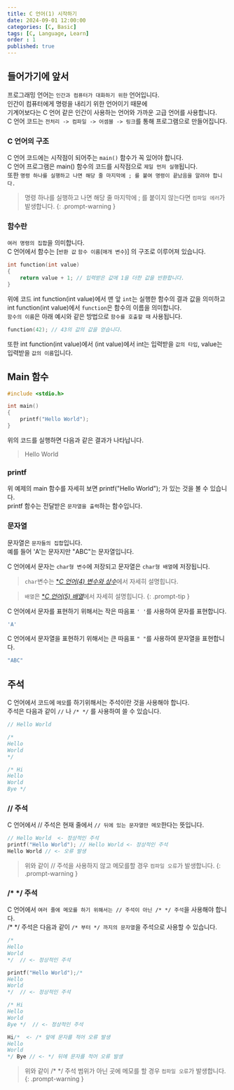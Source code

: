 ```yaml
---
title: C 언어(1) 시작하기
date: 2024-09-01 12:00:00
categories: [C, Basic]
tags: [C, Language, Learn]
order : 1
published: true
---
```


## 들어가기에 앞서

프로그래밍 언어는 `인간과 컴퓨터가 대화하기 위한` 언어입니다.  
인간이 컴퓨터에게 명령을 내리기 위한 언어이기 때문에  
기계어보다는 C 언어 같은 인간이 사용하는 언어와 가까운 고급 언어를 사용합니다.  
C 언어 코드는 `전처리 -> 컴파일 -> 어셈블 -> 링크`를 통해 프로그램으로 만들어집니다.  

### C 언어의 구조

C 언어 코드에는 시작점이 되어주는 `main()` 함수가 꼭 있어야 합니다.  
C 언어 프로그램은 main() 함수의 코드를 시작점으로 `제일 먼저 실행`됩니다.  
또한 `명령 하나를 실행하고 나면 해당 줄 마지막에 ; 를 붙여 명령이 끝났음을 알려야 합니다.`  

<!-- markdownlint-capture -->
<!-- markdownlint-disable -->
> 명령 하나를 실행하고 나면 해당 줄 마지막에 ; 를 붙이지 않는다면 `컴파일 에러`가 발생합니다.
{: .prompt-warning  }

<!-- markdownlint-restore -->

### 함수란

`여러 명령의 집합`을 의미합니다.  
C 언어에서 함수는 [`반환 값` `함수 이름`(`매개 변수`)] 의 구조로 이루어져 있습니다.  

```c
int function(int value)
{
    return value + 1; // 입력받은 값에 1을 더한 값을 반환합니다.
}
```

위에 코드 int function(int value)에서 맨 앞 `int`는 실행한 함수의 결과 값을 의미하고  
int function(int value)에서 `function`은 함수의 이름을 의미합니다.  
`함수의 이름`은 아래 예시와 같은 방법으로 `함수를 호출할 때` 사용됩니다.  

```c 
function(42); // 43의 값의 값을 얻습니다.
```

또한 int function(int value)에서 (int value)에서 
int는 입력받을 `값의 타입`,
value는 입력받을 `값의 이름`입니다.

## Main 함수

```c
#include <stdio.h>

int main()
{
    printf("Hello World");
}
```

위의 코드를 실행하면 다음과 같은 결과가 나타납니다.

> Hello World

### printf

위 예제의 main 함수를 자세히 보면 printf("Hello World"); 가 있는 것을 볼 수 있습니다.  
printf 함수는 전달받은 `문자열을 출력`하는 함수입니다.

### 문자열

문자열은 `문자들의 집합`입니다.  
예를 들어 'A'는 문자지만 "ABC"는 문자열입니다.

C 언어에서 문자는 `char형 변수`에 저장되고 문자열은 `char형 배열`에 저장됩니다.

<!-- markdownlint-capture -->
<!-- markdownlint-disable -->
> `char`변수는 [**C 언어(4) 변수와 상수*](https://bigsungg.github.io/posts/C-언어(4)-변수와-상수/#변수)에서 자세히 설명힙니다.  

> `배열`은 [**C 언어(5) 배열*](https://bigsungg.github.io/posts/C-언어(5)-배열/#배열)에서 자세히 설명힙니다.
{: .prompt-tip }
<!-- markdownlint-restore -->

C 언어에서 문자를 표현하기 위해서는 작은 따음표 `' '`를 사용하여 문자를 표현합니다.

```c
'A'
```

C 언어에서 문자열을 표현하기 위해서는 큰 따음표 `" "`를 사용하여 문자열을 표현합니다.

```c
"ABC"
```

## 주석

C 언어에서 코드에 `메모`를 하기위해서는 주석이란 것을 사용해야 합니다.  
주석은 다음과 같이 `//` 나 `/* */` 를 사용하여 쓸 수 있습니다.

```c
// Hello World

/*
Hello 
World
*/

/* Hi
Hello
World
Bye */ 
```

### // 주석

C 언어에서 // 주석은 현재 줄에서 `// 뒤에 있는 문자열만 메모`한다는 뜻입니다.

```c
// Hello World  <- 정상적인 주석
printf("Hello World"); // Hello World <- 정상적인 주석
Hello World // <- 오류 발생
```

<!-- markdownlint-capture -->
<!-- markdownlint-disable -->
> 위와 같이 // 주석을 사용하지 않고 메모를할 경우 `컴파일 오류`가 발생합니다.
{: .prompt-warning   }
<!-- markdownlint-restore -->

### /* */ 주석

C 언어에서 `여러 줄에 메모를 하기 위해서는 // 주석이 아닌 /* */ 주석`을 사용해야 합니다.  
/* */ 주석은 다음과 같이 `/* 부터 */ 까지의 문자열`을 주석으로 사용할 수  있습니다.

```c
/* 
Hello
World
*/  // <- 정상적인 주석

printf("Hello World");/* 
Hello
World
*/  // <- 정상적인 주석

/* Hi
Hello
World
Bye */  // <- 정상적인 주석

Hi/*  <- /* 앞에 문자를 적어 오류 발생
Hello 
World
*/ Bye // <- */ 뒤에 문자를 적어 오류 발생
```

<!-- markdownlint-capture -->
<!-- markdownlint-disable -->
> 위와 같이 /* */ 주석 범위가 아닌 곳에 메모를 할 경우 `컴파일 오류`가 발생합니다.
{: .prompt-warning   }
<!-- markdownlint-restore -->

